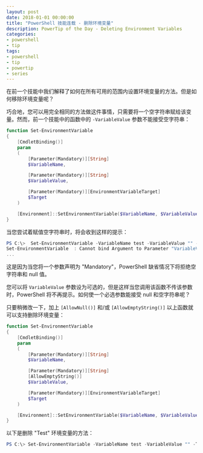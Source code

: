 ```yaml
---
layout: post
date: 2018-01-01 00:00:00
title: "PowerShell 技能连载 - 删除环境变量"
description: PowerTip of the Day - Deleting Environment Variables
categories:
- powershell
- tip
tags:
- powershell
- tip
- powertip
- series
---
```

在前一个技能中我们解释了如何在所有可用的范围内设置环境变量的方法。但是如何移除环境变量呢？

巧合地，您可以用完全相同的方法做这件事情，只需要将一个空字符串赋给该变量。然而，前一个技能中的函数中的 `-VariableValue` 参数不能接受空字符串：

```powershell
function Set-EnvironmentVariable
{
    [CmdletBinding()]
    param
    (
        [Parameter(Mandatory)][String]
        $VariableName,

        [Parameter(Mandatory)][String]
        $VariableValue,

        [Parameter(Mandatory)][EnvironmentVariableTarget]
        $Target
    )

    [Environment]::SetEnvironmentVariable($VariableName, $VariableValue, $Target)
}
```

当您尝试着赋值空字符串时，将会收到这样的提示：

```powershell
PS C:\>  Set-EnvironmentVariable -VariableName test -VariableValue "" -Target  User
Set-EnvironmentVariable  : Cannot bind Argument to Parameter "VariableValue" because it is an  empty string.
...
```

这是因为当您将一个参数声明为 "Mandatory"，PowerShell 缺省情况下将拒绝空字符串和 null 值。

您可以将 `VariableValue` 参数设为可选的，但是这样当您调用该函数不传该参数时，PowerShell 将不再提示。如何使一个必选参数能接受 null 和空字符串呢？

只要稍微改一下，加上 `[AllowNull()]` 和/或 `[AllowEmptyString()]` 以上函数就可以支持删除环境变量：

```powershell
function Set-EnvironmentVariable
{
    [CmdletBinding()]
    param
    (
        [Parameter(Mandatory)][String]
        $VariableName,

        [Parameter(Mandatory)][String]
        [AllowEmptyString()]
        $VariableValue,

        [Parameter(Mandatory)][EnvironmentVariableTarget]
        $Target
    )

    [Environment]::SetEnvironmentVariable($VariableName, $VariableValue, $Target)
}
```

以下是删除 "Test" 环境变量的方法：

```powershell
PS C:\> Set-EnvironmentVariable -VariableName test -VariableValue "" -Target User
```

<!--本文国际来源：[Deleting Environment Variables](http://community.idera.com/powershell/powertips/b/tips/posts/deleting-environment-variables)-->
